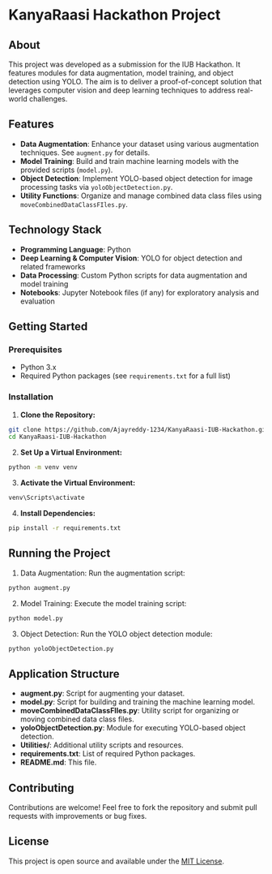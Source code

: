 # KanyaRaasi Hackathon Project

## About

This project was developed as a submission for the IUB Hackathon. It features modules for data augmentation, model training, and object detection using YOLO. The aim is to deliver a proof-of-concept solution that leverages computer vision and deep learning techniques to address real-world challenges.

## Features

- **Data Augmentation**: Enhance your dataset using various augmentation techniques. See `augment.py` for details.
- **Model Training**: Build and train machine learning models with the provided scripts (`model.py`).
- **Object Detection**: Implement YOLO-based object detection for image processing tasks via `yoloObjectDetection.py`.
- **Utility Functions**: Organize and manage combined data class files using `moveCombinedDataClassFIles.py`.

## Technology Stack

- **Programming Language**: Python
- **Deep Learning & Computer Vision**: YOLO for object detection and related frameworks
- **Data Processing**: Custom Python scripts for data augmentation and model training
- **Notebooks**: Jupyter Notebook files (if any) for exploratory analysis and evaluation

## Getting Started

### Prerequisites

- Python 3.x
- Required Python packages (see `requirements.txt` for a full list)

### Installation

1. **Clone the Repository:**
 ```bash
 git clone https://github.com/Ajayreddy-1234/KanyaRaasi-IUB-Hackathon.git
 cd KanyaRaasi-IUB-Hackathon
```
2. **Set Up a Virtual Environment:**
```bash
python -m venv venv
```
3. **Activate the Virtual Environment:**
```bash
venv\Scripts\activate
```
4. **Install Dependencies:**
```bash
pip install -r requirements.txt
```

## Running the Project
1. Data Augmentation:
 Run the augmentation script:
 ```bash
python augment.py
```
2. Model Training:
Execute the model training script:
```bash
python model.py
```
3. Object Detection:
Run the YOLO object detection module:
```bash
python yoloObjectDetection.py
```

## Application Structure

- **augment.py**: Script for augmenting your dataset.
- **model.py**: Script for building and training the machine learning model.
- **moveCombinedDataClassFIles.py**: Utility script for organizing or moving combined data class files.
- **yoloObjectDetection.py**: Module for executing YOLO-based object detection.
- **Utilities/**: Additional utility scripts and resources.
- **requirements.txt**: List of required Python packages.
- **README.md**: This file.

## Contributing

Contributions are welcome! Feel free to fork the repository and submit pull requests with improvements or bug fixes.

## License

This project is open source and available under the [MIT License](LICENSE).
